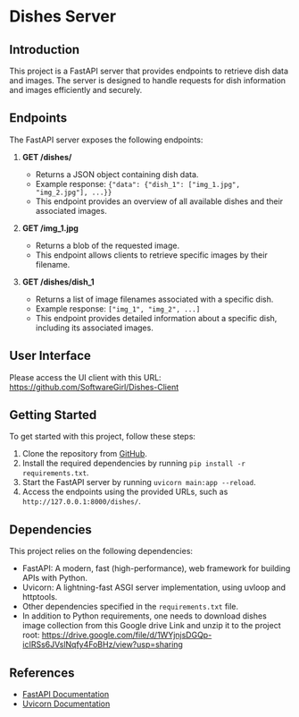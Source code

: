 # Dishes Server

## Introduction
This project is a FastAPI server that provides endpoints to retrieve dish data and images. The server is designed to handle requests for dish information and images efficiently and securely.

## Endpoints
The FastAPI server exposes the following endpoints:

1. **GET /dishes/**
   - Returns a JSON object containing dish data.
   - Example response: `{"data": {"dish_1": ["img_1.jpg", "img_2.jpg"], ...}}`
   - This endpoint provides an overview of all available dishes and their associated images.

2. **GET /img_1.jpg**
   - Returns a blob of the requested image.
   - This endpoint allows clients to retrieve specific images by their filename.

3. **GET /dishes/dish_1**
   - Returns a list of image filenames associated with a specific dish.
   - Example response: `["img_1", "img_2", ...]`
   - This endpoint provides detailed information about a specific dish, including its associated images.

## User Interface
Please access the UI client with this URL: https://github.com/SoftwareGirl/Dishes-Client

## Getting Started
To get started with this project, follow these steps:

1. Clone the repository from [GitHub](https://github.com/your-repo-link).
2. Install the required dependencies by running `pip install -r requirements.txt`.
3. Start the FastAPI server by running `uvicorn main:app --reload`.
4. Access the endpoints using the provided URLs, such as `http://127.0.0.1:8000/dishes/`.

## Dependencies
This project relies on the following dependencies:

- FastAPI: A modern, fast (high-performance), web framework for building APIs with Python.
- Uvicorn: A lightning-fast ASGI server implementation, using uvloop and httptools.
- Other dependencies specified in the `requirements.txt` file.
- In addition to Python requirements, one needs to download dishes image collection from this Google drive Link and unzip it to the project root: https://drive.google.com/file/d/1WYjnjsDGQp-icIRSs6JVslNqfy4FoBHz/view?usp=sharing


## References
- [FastAPI Documentation](https://fastapi.tiangolo.com/)
- [Uvicorn Documentation](https://www.uvicorn.org/)

